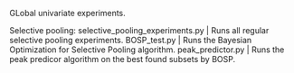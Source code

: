 GLobal univariate experiments.

Selective pooling:
    selective_pooling_experiments.py | Runs all regular selective pooling experiments.
    BOSP_test.py | Runs the Bayesian Optimization for Selective Pooling algorithm.
    peak_predictor.py | Runs the peak predicor algorithm on the best found subsets by BOSP.
